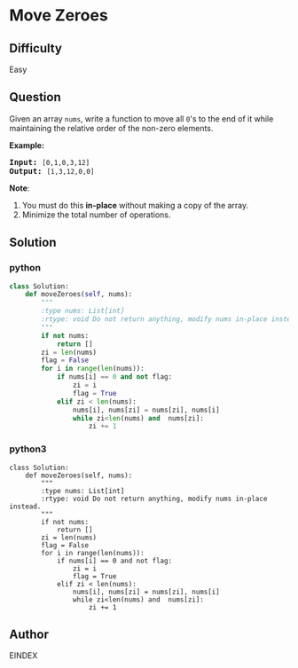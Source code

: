 # Move Zeroes

## Difficulty
Easy

## Question
<p>Given an array <code>nums</code>, write a function to move all <code>0</code>&#39;s to the end of it while maintaining the relative order of the non-zero elements.</p>

<p><b>Example:</b></p>

<pre>
<b>Input:</b> <code>[0,1,0,3,12]</code>
<b>Output:</b> <code>[1,3,12,0,0]</code></pre>

<p><b>Note</b>:</p>

<ol>
	<li>You must do this <b>in-place</b> without making a copy of the array.</li>
	<li>Minimize the total number of operations.</li>
</ol>

## Solution
### python
```python
class Solution:
    def moveZeroes(self, nums):
        """
        :type nums: List[int]
        :rtype: void Do not return anything, modify nums in-place instead.
        """
        if not nums:
            return []
        zi = len(nums)
        flag = False
        for i in range(len(nums)):
            if nums[i] == 0 and not flag:
                zi = i
                flag = True
            elif zi < len(nums):
                nums[i], nums[zi] = nums[zi], nums[i]
                while zi<len(nums) and  nums[zi]:
                    zi += 1

```
### python3
```python3
class Solution:
    def moveZeroes(self, nums):
        """
        :type nums: List[int]
        :rtype: void Do not return anything, modify nums in-place instead.
        """
        if not nums:
            return []
        zi = len(nums)
        flag = False
        for i in range(len(nums)):
            if nums[i] == 0 and not flag:
                zi = i
                flag = True
            elif zi < len(nums):
                nums[i], nums[zi] = nums[zi], nums[i]
                while zi<len(nums) and  nums[zi]:
                    zi += 1
```

## Author
EINDEX